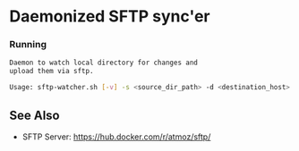 # Daemonized SFTP sync'er

### Running

```sh
Daemon to watch local directory for changes and
upload them via sftp.

Usage: sftp-watcher.sh [-v] -s <source_dir_path> -d <destination_host> -p <destination_path>
```

## See Also
* SFTP Server: https://hub.docker.com/r/atmoz/sftp/